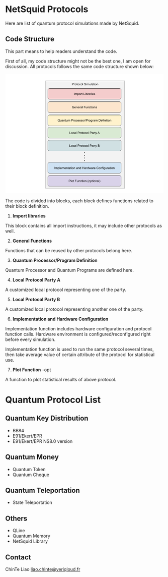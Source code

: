 # NetSquid Protocols
Here are list of quantum protocol simulations made by NetSquid.



## Code Structure

This part means to help readers understand the code.

First of all, my code structure might not be the best one, I am open for discussion.
All protocols follows the same code structure shown below:

![NsProtocolCodeStructure](https://github.com/h-oll/netsquid-private/blob/master/NsProtocolCodeStructure_70.png)

The code is divided into blocks, each block defines functions related to their block definition.


1. **Import libraries**

  This block contains all import instructions, it may include other protocols as well.

2. **General Functions**

  Functions that can be reused by other protocols belong here.

3. **Quantum Processor/Program Definition**

  Quantum Processor and Quantum Programs are defined here.

4. **Local Protocol Party A**

  A customized local protocol representing one of the party.

5. **Local Protocol Party B**

  A customized local protocol representing another one of the party.


6. **Implementation and Hardware Configuration**

  Implementation function includes hardware configuration and protocol function calls.
  Hardware environment is configured/reconfigured right before every simulation.

  Implementation function is used to run the same protocol several times,
  then take average value of certain attribute of the protocol for statistical use.


7. **Plot Function** -opt

  A function to plot statistical results of above protocol.


# Quantum Protocol List
## Quantum Key Distribution
- BB84
- E91/Ekert/EPR
- E91/Ekert/EPR NS8.0 version


## Quantum Money
- Quantum Token
- Quantum Cheque

## Quantum Teleportation
- State Teleportation

## Others
- QLine
- Quantum Memory
- NetSquid Library


## Contact
ChinTe Liao
liao.chinte@veriqloud.fr
